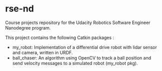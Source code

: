 # rse-nd
Course projects repository for the Udacity Robotics Software Engineer Nanodegree program.

This project contains the following Catkin packages :
* my_robot: Implementation of a differential drive robot with lidar sensor and camera, written in URDF.
* ball_chaser: An algorithm using OpenCV to track a ball position and send velocity messages to a simulated robot (my_robot pkg).
